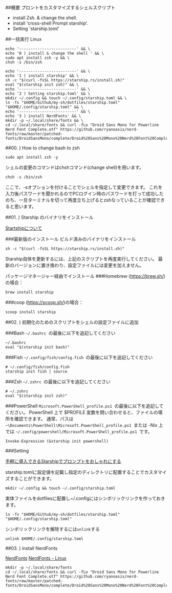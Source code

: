 ##概要
プロントをカスタマイズするシェルスクリプト

- install Zsh. & change the shell.
- install 'cross-shell Prompt starship'.
- Setting 'starship.toml'

##一括実行 Linux

```bash:一括実行
echo '-------------------------' && \
echo '0 ) install & change the shell ' && \
sudo apt install zsh -y && \
chsh -s /bin/zsh

echo '-------------------------' && \
echo '1 ) install starship' && \
sh -c "$(curl -fsSL https://starship.rs/install.sh)"
eval "$(starship init zsh)" && \
echo '-------------------------' && \
echo '2 ) Setting starship.toml' && \
mkdir ~/.config && touch ~/.config/starship.toml && \
ln -fs "$HOME/Github/my-sh/dotfiles/starship.toml" "$HOME/.config/starship.toml" && \
echo '-------------------------' && \
echo '3 ) install NerdFonts' && \
mkdir -p ~/.local/share/fonts && \
cd ~/.local/share/fonts && curl -fLo "Droid Sans Mono for Powerline Nerd Font Complete.otf" https://github.com/ryanoasis/nerd-fonts/raw/master/patched-fonts/DroidSansMono/complete/Droid%20Sans%20Mono%20Nerd%20Font%20Complete.otf
```

##00. )  How to change bash to zsh

```
sudo apt install zsh -y 
```

シェルの変更のコマンドはchshコマンド(change shell)を用います。
```
chsh -s /bin/zsh
```
ここで、-sオプションを付けることでシェルを指定して変更できます。
これを入力後パスワードを聞かれるのでPCログイン時のパスワードを打って成功したのち、一旦ターミナルを切って再度立ち上げるとzshなっていることが確認できると思います。

##01. )  Starship のバイナリをインストール

[Startshipについて](https://starship.rs/ja-jp/guide/)

###最新版のインストール
ビルド済みのバイナリをインストール

```
sh -c "$(curl -fsSL https://starship.rs/install.sh)"
```

Starship自体を更新するには、上記のスクリプトを再度実行してください。 最新のバージョンに置き換わり、設定ファイルには変更を加えません。

パッケージマネージャー経由でインストール
###Homebrew (https://brew.sh/)の場合：
```
brew install starship
``` 
    
###coop  (https://scoop.sh/)の場合：
```
scoop install starship
```

##02. ) 初期化のためのスクリプトをシェルの設定ファイルに追加

###Bash
`~/.bashrc `の最後に以下を追記してください
```
~/.bashrc
eval "$(starship init bash)"
```
 
###Fish
`~/.config/fish/config.fish `の最後に以下を追記してください

```
# ~/.config/fish/config.fish
starship init fish | source
```
    
###Zsh
`~/.zshrc `の最後に以下を追記してください
```
# ~/.zshrc
eval "$(starship init zsh)"
```

###PowerShell
`Microsoft.PowerShell_profile.ps1 `の最後に以下を追記してください。 PowerShell 上で $PROFILE 変数を問い合わせると、ファイルの場所を確認できます。 通常、パスは `~\Documents\PowerShell\Microsoft.PowerShell_profile.ps1 `または -Nix 上では `~/.config/powershell/Microsoft.PowerShell_profile.ps1 `です。

```
Invoke-Expression (&starship init powershell)
```

###Setting

[手軽に導入できるStarshipでプロンプトをおしゃれにする](https://dev.classmethod.jp/articles/customize-prompt-with-starship/)

starship.tomlに設定値を記載し指定のディレクトリに配置することでカスタマイズすることができます。

```
mkdir ~/.config && touch ~/.config/starship.toml
```
実体ファイルをdotfilesに配置し~/.configにはシンボリックリンクを作っておきます。

```
ln -fs "$HOME/Github/my-sh/dotfiles/starship.toml" "$HOME/.config/starship.toml"
```

シンボリックリンクを解除するには`unlink`する
```
unlink $HOME/.config/starship.toml
```

##03. ) install NerdFonts

[NerdFonts](https://github.com/ryanoasis/nerd-fonts)
[NerdFonts - Linux](https://github.com/ryanoasis/nerd-fonts#linux)

```
mkdir -p ~/.local/share/fonts
cd ~/.local/share/fonts && curl -fLo "Droid Sans Mono for Powerline Nerd Font Complete.otf" https://github.com/ryanoasis/nerd-fonts/raw/master/patched-fonts/DroidSansMono/complete/Droid%20Sans%20Mono%20Nerd%20Font%20Complete.otf
```

